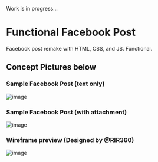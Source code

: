 Work is in progress...
# Functional Facebook Post
Facebook post remake with HTML, CSS, and JS. Functional.

## Concept Pictures below

### Sample Facebook Post (text only)
![image](https://user-images.githubusercontent.com/50569315/120105901-a0a1dd00-c17c-11eb-9278-2afd95738c61.png)

### Sample Facebook Post (with attachment)
![image](https://user-images.githubusercontent.com/50569315/120105703-e6aa7100-c17b-11eb-92e4-525c574b1189.png)

### Wireframe preview (Designed by @RIR360)
![image](https://user-images.githubusercontent.com/50569315/120309244-d539a400-c2f6-11eb-8051-584383747803.png)

